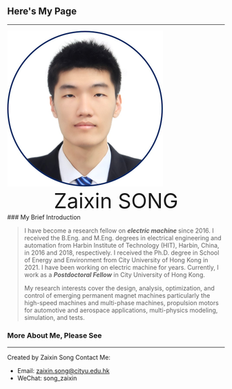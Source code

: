 ## Here's My Page
---

<img src="/image/icon1.jpg" alt="image-icon1" style="zoom:50%;" />
<center><font size=16> Zaixin SONG </font></center>
### My Brief Introduction

> I have become a research fellow on ***electric machine*** since 2016. I received the B.Eng. and M.Eng. degrees in electrical engineering and automation from Harbin Institute of Technology (HIT), Harbin, China, in 2016 and 2018, respectively. I received the Ph.D. degree in School of Energy and Environment from City University of Hong Kong in 2021. I have been working on electric machine for years. Currently, I work as a ***Postdoctoral Fellow*** in City University of Hong Kong. 
>
> My research interests cover the design, analysis, optimization, and control of emerging permanent magnet machines particularly the high-speed machines and multi-phase machines, propulsion motors for automotive and aerospace applications, multi-physics modeling, simulation, and tests.

### More About Me, Please See
---

Created by Zaixin Song
Contact Me: 
* Email: zaixin.song@cityu.edu.hk
* WeChat: song_zaixin

